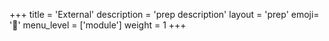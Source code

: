 +++
title = 'External'
description = 'prep description'
layout = 'prep'
emoji= '📝'
menu_level = ['module']
weight = 1
+++

